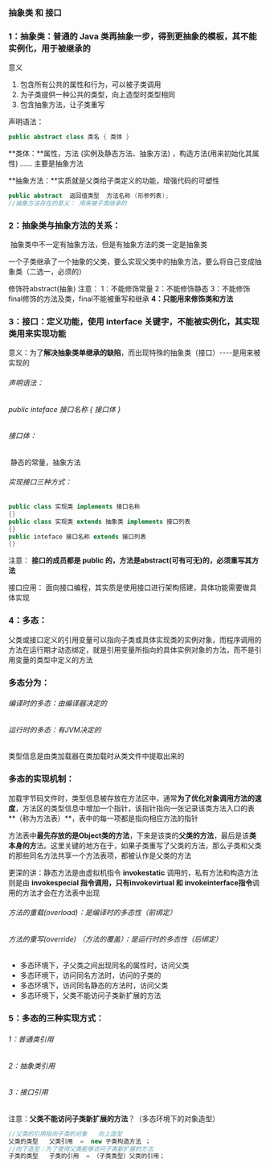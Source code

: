 ### 抽象类 和 接口

### 1：抽象类：普通的 Java 类再抽象一步，得到更抽象的模板，其不能实例化，用于被继承的

意义

1. 包含所有公共的属性和行为，可以被子类调用
2. 为子类提供一种公共的类型，向上造型时类型相同
3. 包含抽象方法，让子类重写

声明语法：	

```java
public abstract class 类名 { 类体 }
```

**类体：**属性，方法 (实例及静态方法、抽象方法) ，构造方法(用来初始化其属性) ...... 主要是抽象方法

**抽象方法：**实质就是父类给子类定义的功能，增强代码的可塑性

```java
public abstract  返回值类型  方法名称 (形参列表);
//抽象方法存在的意义： 用来被子类继承的
```



### 2：抽象类与抽象方法的关系：

​		抽象类中不一定有抽象方法，但是有抽象方法的类一定是抽象类

一个子类继承了一个抽象的父类，要么实现父类中的抽象方法，要么将自己变成抽象类（二选一，必须的）

修饰符abstract(抽象) 注意：
			1：不能修饰常量
			2：不能修饰静态
			3：不能修饰final修饰的方法及类，final不能被重写和继承
			**4：只能用来修饰类和方法**



### 3：接口：定义功能，使用 interface 关键字，不能被实例化，其实现类用来实现功能

意义：为了**解决抽象类单继承的缺陷**，而出现特殊的抽象类（接口）----是用来被实现的

###### 声明语法：

###### 		public inteface 接口名称  { 接口体 }

###### 接口体：

​     静态的常量，抽象方法

###### 实现接口三种方式：

```java
public class 实现类 implements 接口名称
{}
public class 实现类 extends 抽象类 implements 接口列表
{}
public inteface 接口名称 extends 接口列表
{}
```

注意：
	**接口的成员都是 public 的，方法是abstract(可有可无)的，必须重写其方法**

接口应用：
	面向接口编程，其实质是使用接口进行架构搭建，具体功能需要做具体实现



### 4：多态：

父类或接口定义的引用变量可以指向子类或具体实现类的实例对象，而程序调用的方法在运行期才动态绑定，就是引用变量所指向的具体实例对象的方法，而不是引用变量的类型中定义的方法

### 多态分为：

###### 	编译时的多态：由编译器决定的

###### 	运行时的多态：有JVM决定的

类型信息是由类加载器在类加载时从类文件中提取出来的

### 多态的实现机制：

​	加载字节码文件时，类型信息被存放在方法区中，通常**为了优化对象调用方法的速度**，方法区的类型信息中增加一个指针，该指针指向一张记录该类方法入口的表**（称为方法表）**，表中的每一项都是指向相应方法的指针

方法表中**最先存放的是Object类的方法**，下来是该类的**父类的方法**，最后是该**类本身的方**法。这里关键的地方在于，如果子类重写了父类的方法，那么子类和父类的那些同名方法共享一个方法表项，都被认作是父类的方法

更深的讲：静态方法是由虚拟机指令 **invokestatic** 调用的，私有方法和构造方法则是由 **invokespecial **指令调用，只有**invokevirtual 和 invokeinterface指令**调用的方法才会在方法表中出现

###### 方法的重载(overload)：是编译时的多态性（前绑定）

###### 方法的重写(override) （方法的覆盖）：是运行时的多态性（后绑定）

- 多态环境下，子父类之间出现同名的属性时，访问父类
- 多态环境下，访问同名方法时，访问的子类的
- 多态环境下，访问同名静态的方法时，访问父类
- 多态环境下，父类不能访问子类新扩展的方法



### 5：多态的三种实现方式：

###### 1：普通类引用

###### 2：抽象类引用

###### 3：接口引用

注意：**父类不能访问子类新扩展的方法**？（多态环境下的对象造型）

```java
//父类的引用指向子类的对象   向上造型
父类的类型   父类引用  =  new 子类构造方法 ；
//向下造型：为了使得父类能够访问子类新扩展的方法
子类的类型   子类的引用  = （子类类型）父类的引用；
```






​	
​	